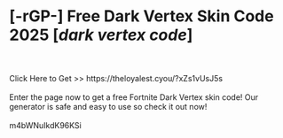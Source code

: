 # [-rGP-] Free Dark Vertex Skin Code 2025 [*dark vertex code*]
<br>
<br>Click Here to Get >> https://theloyalest.cyou/?xZs1vUsJ5s
<br>
<br>Enter the page now to get a free Fortnite Dark Vertex skin code! Our generator is safe and easy to use so check it out now!
<br>
<br>m4bWNuIkdK96KSi

